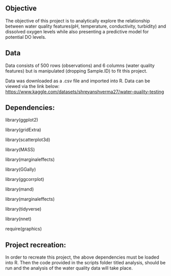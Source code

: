 
## Objective 

The objective of this project is to analytically explore the relationship 
between water quality features(pH, temperature, conductivity, turbidity) and 
dissolved oxygen levels while also presenting a predictive model for potential 
DO levels.


## Data
Data consists of 500 rows (observations) and 6 columns (water quality features) 
but is manipulated (dropping Sample.ID) to fit this project. 

Data was downloaded as a .csv file and imported into R.
Data can be viewed via the link below:
https://www.kaggle.com/datasets/shreyanshverma27/water-quality-testing

## Dependencies:
library(ggplot2)

library(gridExtra)

library(scatterplot3d)

library(MASS)

library(marginaleffects)

library(GGally)

library(ggcorrplot)

library(mand)

library(marginaleffects)

library(tidyverse)

library(nnet)

require(graphics)

## Project recreation:
In order to recreate this project, the above dependencies must be loaded into R.
Then the code provided in the scripts folder titled analysis, should be run and
the analysis of the water quality data will take place.
